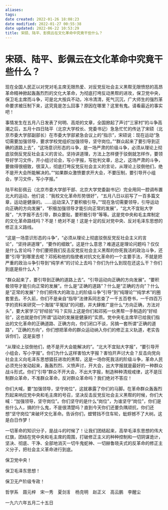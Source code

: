```yaml
---
aliases: 
tags: 
date created: 2022-01-26 18:08:23
date modified: 2022-01-27 00:55:38
date updated: 2022-06-22 10:53:29
title: 宋硕、陆平、彭佩云在文化革命中究竟干些什么？
---
```


# 宋硕、陆平、彭佩云在文化革命中究竟干些什么？

现在全国人民正以对党对毛主席无限热爱、对反党反社会主义黑帮无限愤怒的高昂革命精神掀起轰轰烈烈的文化大革命，为彻底打垮反动黑帮的进攻，保卫党中央，保卫毛主席而斗争，可是北大按兵不动，冷冷清清，死气沉沉，广大师生的强烈革命要求被压制下来，这究竟是怎么回事？原因在哪里？这里有鬼。请看最近的事实吧！

事情发生在五月八日发表了何明、高炬的文章，全国掀起了声讨“三家村”的斗争高潮之后，五月十四日陆平（北京大学校长、党委书记）急急忙忙的传达了宋硕（北京市委大学部副部长）在市委大学部紧急会议上的“指示”，宋硕说：现在运动“急切需要加强领导，要求学校党组织加强领导，坚守岗位。”“群众起来了要引导到正确的道路上去”，“这场意识形态的斗争，是一场严肃的阶级斗争，必须从理论上彻底驳倒反党反社会主义的言论。坚持讲道理，方法上怎样便于驳倒就怎样作，要领导好学习文件，开小组讨论会，写小字报，写批判文章，总之，这场严肃的斗争，要做得很细致，很深入，彻底打垮反党反社会主义的言论，从理论上驳倒他们，绝不是开大会所能解决的。”“如果群众激愤要求开大会，不要压制，要引导开小组会，学习文件，写小字报。”

陆平和彭佩云（北京市委大学部干部、北京大学党委副书记）完全用同一腔调布置北大的运动，他们说：“我校文化革命形势很好”，“五月八日以前写了一百多篇文章，运动是健康的。……运动深入了要积极引导。”“现在急切需要领导，引导运动向正确的方向发展”，“积极加强领导才能引向正常的发展”，“北大不宜贴大字报”，“大字报不去引导，群众要贴，要积极引导”等等。这是党中央和毛主席制定的文化革命路线吗？不是！绝对不是！这是十足的反对党中央、反对毛泽东思想的修正主义路线。

“这是一场意识形态的斗争”，“必须从理论上彻底驳倒反党反社会主义的言论”，“坚持讲道理”，“要作的细致”。这是什么意思？难道这是理论问题吗？仅仅是什么言论吗？你们要把我们反击反党反社会主义黑帮的你死我活的政治斗争，还要“引导”到哪里去呢？邓拓和他的指使者对抗文化革命的一个主要手法，不就是把严重的政治斗争引导到“纯学术”的讨论上去吗？你们为什么到现在还这么干？你们到底是些什么人？

“群众起来了，要引导到正确的道路上去”。“引导运动向正确的方向发展”。“要积极领导才能引向正常的发展”。什么是“正确的道路”？什么是“正确的方向”？什么是“正常的发展”？你们把伟大的政治上的阶级斗争“引导”到“纯理论”“纯学术”的圈套里去。不久前，你们不是亲自“指导”法律系同志查了一千五百卷书，一千四百万字的资料来研究一个海瑞“平冤狱”的问题，并大肆推广是什么“方向正确，方法对头”，要大家学习“好经验”吗？实际上这是你们和邓拓一伙黑帮一手制造的“好经验”，这也就是你们所谓“运动的发展是健康的”实质。党中央毛主席早已给我们指出的文化革命的正确道路、正确方向，你们闭口不谈，另搞一套所谓“正确的道路”，“正确的方向”，你们想把革命的群众运动纳入你们的修正主义轨道，老实告诉你们，这是妄想！

“从理论上驳倒他们，绝不是开大会能解决的”。“北大不宜贴大字报”，“要引导开小组会，写小字报”。你们为什么这样害怕大字报？害怕开声讨大会？反击向党向社会主义向毛泽东思想猖狂进攻的黑帮，这是一场你死我活的阶级斗争，革命人民必须充分发动起来，轰轰烈烈、义愤声讨，开大会，出大字报就是最好的一种群众战斗形式。你们“引导”群众不开大会，不出大字报，制造种种清规戒律，这不是压制群众革命，不准群众革命，反对群众革命吗？我们绝对不答应！

你们大喊，要“加强领导，坚守岗位”，这就暴露了你们的马脚。在革命群众轰轰烈烈起来响应党中央和毛主席的号召，坚决反击反党反社会主义黑帮的时候，你们大喊：“加强领导，坚守岗位”。你们坚守的是什么“岗位”，为谁坚守“岗位”，你们是些什么人，搞的什么鬼，不是很清楚吗？直到今天你们还要负隅顽抗，你们还想“坚守岗位”来破坏文化革命。告诉你们，螳臂挡不住车轮，蚍蜉撼不了大树。这是白日作梦！

一切革命的知识分子，是战斗的时候了！让我们团结起来，高举毛泽东思想的伟大红旗，团结在党中央和毛主席的周围，打破修正主义的种种控制和一切阴谋诡计，坚决、彻底、干净、全部地消灭一切牛鬼蛇神、一切赫鲁晓夫式的反革命的修正主义分子，把社会主义革命进行到底。

保卫党中央！

保卫毛泽东思想！

保卫无产阶级专政！

哲学系　聂元梓　宋一秀　夏剑豸　杨克明　赵正义　高云鹏　李醒尘

一九六六年五月二十五日
